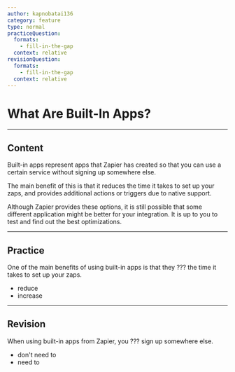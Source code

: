 ```yaml
---
author: kapnobatai136
category: feature
type: normal
practiceQuestion:
  formats:
    - fill-in-the-gap
  context: relative
revisionQuestion:
  formats:
    - fill-in-the-gap
  context: relative
---
```


# What Are Built-In Apps?


---

## Content

Built-in apps represent apps that Zapier has created so that you can use a certain service without signing up somewhere else. 

The main benefit of this is that it reduces the time it takes to set up your zaps, and provides additional actions or triggers due to native support.

Although Zapier provides these options, it is still possible that some different application might be better for your integration. It is up to you to test and find out the best optimizations.


---

## Practice

One of the main benefits of using built-in apps is that they ??? the time it takes to set up your zaps.

- reduce
- increase


---

## Revision

When using built-in apps from Zapier, you ??? sign up somewhere else.

- don't need to 
- need to
